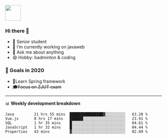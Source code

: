 <img src="https://github.com/egoist/egoist/raw/master/balloon.gif" width="50">

### Hi there 🐏

- 🌱 Senior student
- 🔭 I’m currently working on javaweb
- 💬 Ask me about anything
- 😄 Hobby: badminton & coding

### 🚀 Goals in 2020
+ 🍃Learn Spring framework
+ ~~🎓Focus on ZJUT exam~~
-------

📊 **Weekly development breakdown**
<!--START_SECTION:waka-->
```text
Java         21 hrs 55 mins  ███████████████▓░░░░░░░░░   63.28 % 
Vue.js       8 hrs 17 mins   ██████░░░░░░░░░░░░░░░░░░░   23.91 % 
SQL          1 hr 35 mins    █░░░░░░░░░░░░░░░░░░░░░░░░   04.61 % 
JavaScript   1 hr 32 mins    █░░░░░░░░░░░░░░░░░░░░░░░░   04.44 % 
Properties   43 mins         ▓░░░░░░░░░░░░░░░░░░░░░░░░   02.09 % 
```
<!--END_SECTION:waka-->
